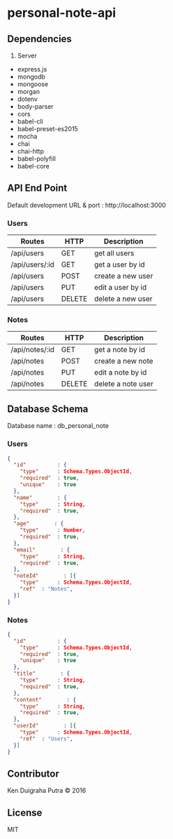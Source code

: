 # personal-note-api

## Dependencies
1. Server
* express.js
* mongodb
* mongoose
* morgan
* dotenv
* body-parser
* cors
* babel-cli
* babel-preset-es2015
* mocha
* chai
* chai-http
* babel-polyfill
* babel-core

## API End Point
Default development URL & port : http://localhost:3000

### Users

| Routes | HTTP | Description |
|--------|------|-------------|
| /api/users | GET | get all users |
| /api/users/:id | GET | get a user by id |
| /api/users | POST | create a new user |
| /api/users | PUT | edit a user by id |
| /api/users | DELETE | delete a new user |

### Notes

| Routes | HTTP | Description |
|--------|------|-------------|
| /api/notes/:id | GET | get a note by id |
| /api/notes | POST | create a new note |
| /api/notes | PUT | edit a note by id |
| /api/notes | DELETE | delete a note user |

## Database Schema
Database name : db_personal_note
### Users
```JSON
{
  "id"          : {
    "type"      : Schema.Types.ObjectId,
    "required"  : true,
    "unique"    : true
  },
  "name"        : {
    "type"      : String,
    "required"  : true,
  },
  "age"        : {
    "type"      : Number,
    "required"  : true,
  },
  "email"        : {
    "type"      : String,
    "required"  : true,
  },
  "noteId"        : [{
    "type"      : Schema.Types.ObjectId,
    "ref"  : "Notes",
  }]
}
```
### Notes
```JSON
{
  "id"          : {
    "type"      : Schema.Types.ObjectId,
    "required"  : true,
    "unique"    : true
  },
  "title"        : {
    "type"      : String,
    "required"  : true,
  },
  "content"        : {
    "type"      : String,
    "required"  : true,
  },
  "userId"        : [{
    "type"      : Schema.Types.ObjectId,
    "ref"  : "Users",
  }]
}
```

## Contributor
Ken Duigraha Putra &copy; 2016

## License
MIT

